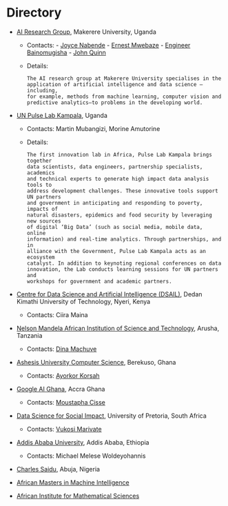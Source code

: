 # Directory

- [AI Research Group](http://air.ug/), Makerere University, Uganda

  - Contacts: 
    	- [Joyce Nabende](https://sites.google.com/view/jnabende/home?authuser=0)
    	- [Ernest Mwebaze](https://scholar.google.de/citations?user=YWUV9zYAAAAJ&hl=en)
    	- [Engineer Bainomugisha](http://ibaino.net)
    	- [John Quinn](http://air.ug/~jquinn/)
  - Details: 

    	The AI research group at Makerere University specialises in the
    	application of artificial intelligence and data science —including,
    	for example, methods from machine learning, computer vision and
    	predictive analytics—to problems in the developing world.

- [UN Pulse Lab Kampala](http://www.unglobalpulse.org/kampala), Uganda
  
  - Contacts: Martin Mubangizi, Morine Amutorine
  - Details: 
  
  	    The first innovation lab in Africa, Pulse Lab Kampala brings together
  	    data scientists, data engineers, partnership specialists, academics
  	    and technical experts to generate high impact data analysis tools to
  	    address development challenges. These innovative tools support UN partners
  	    and government in anticipating and responding to poverty, impacts of
  	    natural disasters, epidemics and food security by leveraging new sources
  	    of digital ‘Big Data’ (such as social media, mobile data, online
  	    information) and real-time analytics. Through partnerships, and in
  	    alliance with the Government, Pulse Lab Kampala acts as an ecosystem
  	    catalyst. In addition to keynoting regional conferences on data
  	    innovation, the Lab conducts learning sessions for UN partners and
  	    workshops for government and academic partners.
 
- [Centre for Data Science and Artificial Intelligence (DSAIL)](http://ciirawamaina.com), Dedan Kimathi University of Technology, Nyeri, Kenya
  
  - Contacts: Ciira Maina

- [Nelson Mandela African Institution of Science and Technology](https://www.nm-aist.ac.tz), Arusha, Tanzania
  
  - Contacts: [Dina Machuve](https://twiga2.github.io/dmachuve/)

- [Ashesis University Computer Science](https://www.ashesi.edu.gh/academics/programmes/computer-science.html), Berekuso, Ghana
  
  - Contacts: [Ayorkor Korsah](https://www.ashesi.edu.gh/academics/programmes/computer-science.html)

- [Google AI Ghana](https://ai.google/about/), Accra Ghana

  - Contacts: [Moustapha Cisse](https://twitter.com/moustapha_6c?lang=en)

- [Data Science for Social Impact](https://dsfsi.github.io), University of Pretoria, South Africa

  - Contacts: [Vukosi Marivate](http://www.vima.co.za)

- [Addis Ababa University](http://www.aau.edu.et), Addis Ababa, Ethiopia

  - Contacts: Michael Melese Woldeyohannis

- [Charles Saidu](https://bazeuniversity.edu.ng/search/staff.php?id=ZlZIT0FGclczUXl5NFhrOGxPcUZ3UT09), Abuja, Nigeria

- [African Masters in Machine Intelligence](https://aimsammi.org)

- [African Institute for Mathematical Sciences](https://www.nexteinstein.org)


